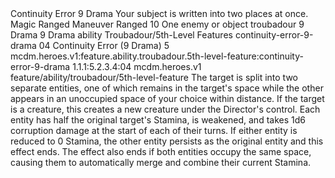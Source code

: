<ability>
  <name>Continuity Error</name>
  <cost>9 Drama</cost>
  <flavor>Your subject is written into two places at once.</flavor>
  <keywords>
    <keyword>Magic</keyword>
    <keyword>Ranged</keyword>
  </keywords>
  <type>Maneuver</type>
  <distance>Ranged 10</distance>
  <target>One enemy or object</target>
  <metadata>
    <class>troubadour</class>
    <cost>9 Drama</cost>
    <cost_amount>9</cost_amount>
    <cost_resource>Drama</cost_resource>
    <feature_type>ability</feature_type>
    <file_dpath>Troubadour/5th-Level Features</file_dpath>
    <item_id>continuity-error-9-drama</item_id>
    <item_index>04</item_index>
    <item_name>Continuity Error (9 Drama)</item_name>
    <level>5</level>
    <scc>mcdm.heroes.v1:feature.ability.troubadour.5th-level-feature:continuity-error-9-drama</scc>
    <scdc>1.1.1:5.2.3.4:04</scdc>
    <source>mcdm.heroes.v1</source>
    <type>feature/ability/troubadour/5th-level-feature</type>
  </metadata>
  <effects>
    <effect type="mundane">The target is split into two separate entities, one of which remains in the target&apos;s space while the other appears in an unoccupied space of your choice within distance. If the target is a creature, this creates a new creature under the Director&apos;s control. Each entity has half the original target&apos;s Stamina, is weakened, and takes 1d6 corruption damage at the start of each of their turns. If either entity is reduced to 0 Stamina, the other entity persists as the original entity and this effect ends. The effect also ends if both entities occupy the same space, causing them to automatically merge and combine their current Stamina.</effect>
  </effects>
</ability>
